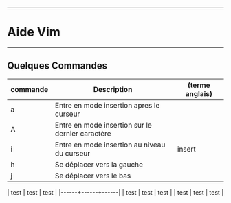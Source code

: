 ***************************************
# Aide Vim 
************************

## Quelques Commandes 

| commande | Description                                      | (terme anglais) |
|----------|--------------------------------------------------|-----------------|
| a        | Entre en mode insertion apres le curseur         |                 |
| A        | Entre en mode insertion sur le dernier caractère |                 |
| i        | Entre en mode insertion au niveau du curseur     | insert          |
| h        | Se déplacer vers la gauche                       |                 |
| j        | Se déplacer vers le bas                          |                 |



| test | test | test |
|------+------+------|
| test | test | test |
| test | test | test |
